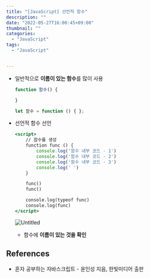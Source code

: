 ```yaml
---
title: "[JavaScript] 선언적 함수"
description: ""
date: "2022-05-27T16:00:45+09:00"
thumbnail: ""
categories:
  - "JavaScript"
tags:
  - "JavaScript"


---
```

<!--more-->

- 일반적으로 **이름이 있는 함수**를 많이 사용
    
    ```jsx
    function 함수() {
    
    }
    ```
    
    ```jsx
    let 함수 = function () { };
    ```
    
- 선언적 함수 선언
    
    ```jsx
    <script>
    	// 함수를 생성
    	function func () {
    		console.log('함수 내부 코드 - 1')
    		console.log('함수 내부 코드 - 2')
    		console.log('함수 내부 코드 - 3')
    		console.log(' ')
    	}
    
    	func()
    	func()
    
    	console.log(typeof func)
    	console.log(func)
    </script>
    ```
    
    ![Untitled](/images/lang_javascript/study/JavaScript_선언적_함수/Untitled.png)
    
    - 함수에 **이름이 있는 것을 확인**

## References

- 혼자 공부하는 자바스크립트 - 윤인성 지음, 한빛미디어 출판